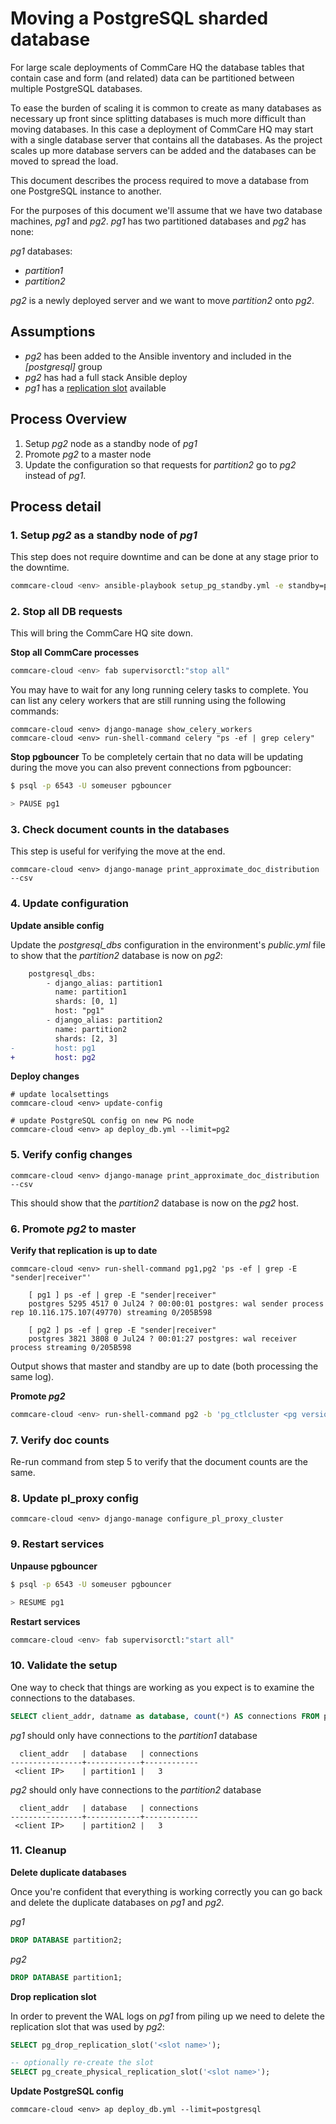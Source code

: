 # Moving a PostgreSQL sharded database

For large scale deployments of CommCare HQ the database tables that contain
case and form (and related) data can be partitioned between multiple PostgreSQL databases.

To ease the burden of scaling it is common to create as many databases as necessary
up front since splitting databases is much more difficult than moving databases. In
this case a deployment of CommCare HQ may start with a single database server
that contains all the databases. As the project scales up more database servers
can be added and the databases can be moved to spread the load.

This document describes the process required to move a database from one PostgreSQL
instance to another.

For the purposes of this document we'll assume that we have two database machines, *pg1*
and *pg2*. *pg1* has two partitioned databases and *pg2* has none:

*pg1* databases:

* *partition1*
* *partition2*

*pg2* is a newly deployed server and we want to move *partition2* onto *pg2*.

## Assumptions

* *pg2* has been added to the Ansible inventory and included in the *[postgresql]* group
* *pg2* has had a full stack Ansible deploy
* *pg1* has a [replication slot][] available

[replication slot]: https://www.postgresql.org/docs/current/static/warm-standby.html#STREAMING-REPLICATION-SLOTS

## Process Overview

1. Setup *pg2* node as a standby node of *pg1*
3. Promote *pg2* to a master node
4. Update the configuration so that requests for *partition2* go to *pg2* instead
of *pg1*.

## Process detail

### 1. Setup *pg2* as a standby node of *pg1*
This step does not require downtime and can be done at any stage prior to the
downtime.

```bash
commcare-cloud <env> ansible-playbook setup_pg_standby.yml -e standby=pg2 -e hot_standby_master=pg1 -e replication_slot=[replication slot name]
```

### 2. Stop all DB requests
This will bring the CommCare HQ site down.

**Stop all CommCare processes**
```bash
commcare-cloud <env> fab supervisorctl:"stop all"
```

You may have to wait for any long running celery tasks to complete. You can list any
celery workers that are still running using the following commands:

```
commcare-cloud <env> django-manage show_celery_workers
commcare-cloud <env> run-shell-command celery "ps -ef | grep celery"
```

**Stop pgbouncer**
To be completely certain that no data will be updating during the move you can also
prevent connections from pgbouncer:

```bash
$ psql -p 6543 -U someuser pgbouncer

> PAUSE pg1
```

### 3. Check document counts in the databases
This step is useful for verifying the move at the end.
```
commcare-cloud <env> django-manage print_approximate_doc_distribution --csv
```

### 4. Update configuration

**Update ansible config**

Update the *postgresql_dbs* configuration in the environment's *public.yml* file
to show that the *partition2* database is now on *pg2*:


```diff
    postgresql_dbs:
        - django_alias: partition1
          name: partition1
          shards: [0, 1]
          host: "pg1"
        - django_alias: partition2
          name: partition2
          shards: [2, 3]
-         host: pg1
+         host: pg2
```

**Deploy changes**
```
# update localsettings
commcare-cloud <env> update-config

# update PostgreSQL config on new PG node
commcare-cloud <env> ap deploy_db.yml --limit=pg2
```

### 5. Verify config changes
```
commcare-cloud <env> django-manage print_approximate_doc_distribution --csv
```

This should show that the *partition2* database is now on the *pg2* host.

### 6. Promote *pg2* to master

**Verify that replication is up to date**
```
commcare-cloud <env> run-shell-command pg1,pg2 'ps -ef | grep -E "sender|receiver"'

    [ pg1 ] ps -ef | grep -E "sender|receiver"
    postgres 5295 4517 0 Jul24 ? 00:00:01 postgres: wal sender process rep 10.116.175.107(49770) streaming 0/205B598

    [ pg2 ] ps -ef | grep -E "sender|receiver"
    postgres 3821 3808 0 Jul24 ? 00:01:27 postgres: wal receiver process streaming 0/205B598
```

Output shows that master and standby are up to date (both processing the same log).

**Promote *pg2***
```bash
commcare-cloud <env> run-shell-command pg2 -b 'pg_ctlcluster <pg version> main promote'
```


### 7. Verify doc counts
Re-run command from step 5 to verify that the document counts are the same.

### 8. Update pl_proxy config
```
commcare-cloud <env> django-manage configure_pl_proxy_cluster
```

### 9. Restart services
**Unpause pgbouncer**
```bash
$ psql -p 6543 -U someuser pgbouncer

> RESUME pg1
```

**Restart services**
```bash
commcare-cloud <env> fab supervisorctl:"start all"
```

### 10. Validate the setup
One way to check that things are working as you expect is to examine the
connections to the databases.

```sql
SELECT client_addr, datname as database, count(*) AS connections FROM pg_stat_activity GROUP BY client_addr, datname;
```

*pg1* should only have connections to the *partition1* database
```
  client_addr   | database   | connections
----------------+------------+------------
 <client IP>    | partition1 |   3
```

*pg2* should only have connections to the *partition2* database
```
  client_addr   | database   | connections
----------------+------------+------------
 <client IP>    | partition2 |   3
```

### 11. Cleanup
**Delete duplicate databases**

Once you're confident that everything is working correctly you can go back
and delete the duplicate databases on *pg1* and *pg2*.

*pg1*

```sql
DROP DATABASE partition2;
```

*pg2*

```sql
DROP DATABASE partition1;
```


**Drop replication slot**

In order to prevent the WAL logs on *pg1* from piling up we need to delete
the replication slot that was used by *pg2*:

```sql
SELECT pg_drop_replication_slot('<slot name>');

-- optionally re-create the slot
SELECT pg_create_physical_replication_slot('<slot name>');
```

**Update PostgreSQL config**
```
commcare-cloud <env> ap deploy_db.yml --limit=postgresql
```
